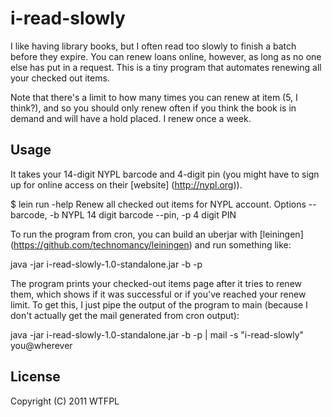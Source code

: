 # i-read-slowly

I like having library books, but I often read too slowly to finish a
batch before they expire. You can renew loans online, however, as long
as no one else has put in a request. This is a tiny program that
automates renewing all your checked out items.

Note that there's a limit to how many times you can renew at item (5,
I think?), and so you should only renew often if you think the book is
in demand and will have a hold placed. I renew once a week.

## Usage

It takes your 14-digit NYPL barcode and 4-digit pin (you might have to
sign up for online access on their [website] (http://nypl.org)).

$ lein run -help
Renew all checked out items for NYPL account.
Options
  --barcode, -b <arg>  NYPL 14 digit barcode 
  --pin, -p <arg>      4 digit PIN 

To run the program from cron, you can build an uberjar with
[leiningen] (https://github.com/technomancy/leiningen) and run
something like:

java -jar i-read-slowly-1.0-standalone.jar -b <barcode> -p <pin>

The program prints your checked-out items page after it tries to renew
them, which shows if it was successful or if you've reached your renew
limit. To get this, I just pipe the output of the program to main
(because I don't actually get the mail generated from cron output):

java -jar i-read-slowly-1.0-standalone.jar -b <barcode> -p <pin> | mail -s "i-read-slowly" you@wherever

## License

Copyright (C) 2011 WTFPL
